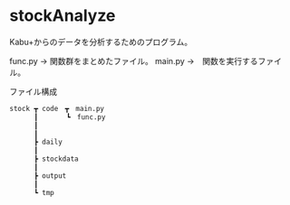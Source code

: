 ﻿# stockAnalyze

Kabu+からのデータを分析するためのプログラム。

func.py -> 関数群をまとめたファイル。
main.py ->　関数を実行するファイル。

ファイル構成
``` bash
stock ┳ code　┳　main.py
      ┃       ┗　func.py
      ┃
      ┃
      ┣ daily 
      ┃
      ┣ stockdata 
      ┃
      ┣ output 
      ┃
      ┗ tmp
```
